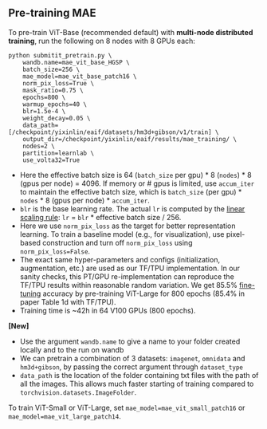 ## Pre-training MAE

To pre-train ViT-Base (recommended default) with **multi-node distributed training**, run the following on 8 nodes with 8 GPUs each:
```
python submitit_pretrain.py \
    wandb.name=mae_vit_base_HGSP \
    batch_size=256 \
    mae_model=mae_vit_base_patch16 \
    norm_pix_loss=True \
    mask_ratio=0.75 \
    epochs=800 \
    warmup_epochs=40 \
    blr=1.5e-4 \
    weight_decay=0.05 \
    data_path=[/checkpoint/yixinlin/eaif/datasets/hm3d+gibson/v1/train] \
    output_dir=/checkpoint/yixinlin/eaif/results/mae_training/ \
    nodes=2 \
    partition=learnlab \
    use_volta32=True
```
- Here the effective batch size is 64 (`batch_size` per gpu) * 8 (`nodes`) * 8 (gpus per node) = 4096. If memory or # gpus is limited, use `accum_iter` to maintain the effective batch size, which is `batch_size` (per gpu) * `nodes` * 8 (gpus per node) * `accum_iter`.
- `blr` is the base learning rate. The actual `lr` is computed by the [linear scaling rule](https://arxiv.org/abs/1706.02677): `lr` = `blr` * effective batch size / 256.
- Here we use `norm_pix_loss` as the target for better representation learning. To train a baseline model (e.g., for visualization), use pixel-based construction and turn off `norm_pix_loss` using `norm_pix_loss=False`.
- The exact same hyper-parameters and configs (initialization, augmentation, etc.) are used as our TF/TPU implementation. In our sanity checks, this PT/GPU re-implementation can reproduce the TF/TPU results within reasonable random variation. We get 85.5% [fine-tuning](FINETUNE.md) accuracy by pre-training ViT-Large for 800 epochs (85.4% in paper Table 1d with TF/TPU).
- Training time is ~42h in 64 V100 GPUs (800 epochs).

**[New]**
- Use the argument `wandb.name` to give a name to your folder created locally and to the run on wandb
- We can pretrain a combination of 3 datasets: `imagenet`, `omnidata` and `hm3d+gibson`, by passing the correct argument through `dataset_type`
- `data_path` is the location of the folder containing txt files with the path of all the images. This allows much faster starting of training compared to `torchvision.datasets.ImageFolder`.

To train ViT-Small or ViT-Large, set `mae_model=mae_vit_small_patch16` or `mae_model=mae_vit_large_patch14`.
